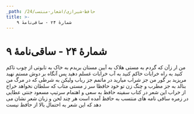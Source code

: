 ```yaml
---
_path: /حافظ-شیرازی/اشعار-منتسب/24
title: >-
    شمارهٔ ۲۴ - ساقی‌نامهٔ ۹
---
```

# شمارهٔ ۲۴ - ساقی‌نامهٔ ۹

من ار زآن که گردم به مستی هلاک
به آیین مستان بریدم به خاک
به تابوتی از چوب تاکم کنید
به راه خرابات خاکم کنید
به آب خرابات غسلم دهید
پس آنگاه بر دوش مستم نهید
مریزید بر گور من جز شراب
میارید در ماتمم جز رباب
ولیکن به شرطی که در مرگ من
بنالد به جز مطرب و چنگ زن
تو خود حافظا سر ز مستی متاب
که سلطان نخواهد خراج از خراب
این شعر در کتاب سفینه حافظ به سعی و اهتمام سرتیپ مسعود جنتی عطایی در زمره ساقی نامه های منتسب به حافظ آمده است هر چند لحن و زبان شعر نشان می دهد که این شعر به احتمال بالا از حافظ نیست

